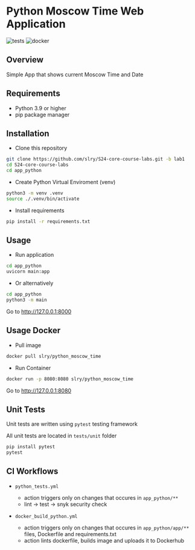 # Python Moscow Time Web Application
![tests](https://github.com/slry/S24-core-course-labs/actions/workflows/python_tests.yml/badge.svg?branch=lab2)
![docker](https://github.com/slry/S24-core-course-labs/actions/workflows/docker_build_python.yml/badge.svg?branch=lab2)

## Overview
Simple App that shows current Moscow Time and Date

## Requirements
- Python 3.9 or higher
- pip package manager

## Installation
- Clone this repository
```bash
git clone https://github.com/slry/S24-core-course-labs.git -b lab1
cd S24-core-course-labs
cd app_python
```
- Create Python Virtual Enviroment (venv)
```bash
python3 -m venv .venv
source ./.venv/bin/activate
```
- Install requirements
```bash
pip install -r requirements.txt
```

## Usage
- Run application
```bash
cd app_python
uvicorn main:app
```
- Or alternatively
```bash
cd app_python
python3 -m main
```
Go to http://127.0.0.1:8000

## Usage Docker
- Pull image
```bash
docker pull slry/python_moscow_time
```
- Run Container
```bash
docker run -p 8080:8080 slry/python_moscow_time
```

Go to http://127.0.0.1:8080

## Unit Tests
Unit tests are written using `pytest` testing framework

All unit tests are located in `tests/unit` folder

```bash
pip install pytest
pytest
```

## CI Workflows

- `python_tests.yml` 
    - action triggers only on changes that occures in `app_python/**`
    - lint -> test -> snyk security check

- `docker_build_python.yml`
    - action triggers only on changes that occures in `app_python/app/**` files, Dockerfile and requirements.txt
    - action lints dockerfile, builds image and uploads it to Dockerhub

